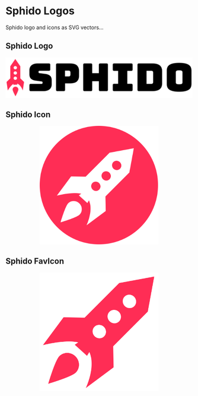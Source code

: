 
# Sphido Logos

Sphido logo and icons as SVG vectors...

## Sphido Logo

<p align="center"><img src="sphido.svg" width="520"></p>

## Sphido Icon

<p align="center"><img src="icon.svg" width="320" alt="Sphido icon"></p>

## Sphido FavIcon

<p align="center"><img src="favicon.svg" width="320"></p>
